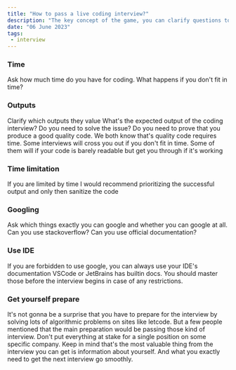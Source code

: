 ```yaml
---
title: "How to pass a live coding interview?"
description: "The key concept of the game, you can clarify questions to understand what you need to meet the expectation."
date: "06 June 2023"
tags: 
 - interview
---
```

### Time
Ask how much time do you have for coding. What happens if you don't fit in time?
### Outputs
Clarify which outputs they value What's the expected output of the coding interview? Do you need to solve the issue? Do you need to prove that you produce a good quality code. We both know that's quality code requires time. Some interviews will cross you out if you don't fit in time. Some of them will if your code is barely readable but get you through if it's working
### Time limitation
If you are limited by time I would recommend prioritizing the successful output and only then sanitize the code
### Googling
Ask which things exactly you can google and whether you can google at all. Can you use stackoverflow? Can you use official documentation? 
### Use IDE
If you are forbidden to use google, you can always use your IDE's documentation VSCode or JetBrains has builtin docs. You should master those before the interview begins in case of any restrictions.
### Get yourself prepare
It's not gonna be a surprise that you have to prepare for the interview by solving lots of algorithmic problems on sites like letcode. 
But a few people mentioned that the main preparation would be passing those kind of interview. Don't put everything at stake for a single position on some specific company. Keep in mind that's the most valuable thing from the interview you can get is information about yourself. And what you exactly need to get the next interview go smoothly.

